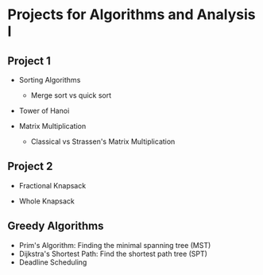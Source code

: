 # Projects for Algorithms and Analysis I

## Project 1

- Sorting Algorithms

  - Merge sort vs quick sort

- Tower of Hanoi

- Matrix Multiplication
  - Classical vs Strassen's Matrix Multiplication

## Project 2

- Fractional Knapsack

- Whole Knapsack

## Greedy Algorithms

- Prim's Algorithm: Finding the minimal spanning tree (MST)
- Dijkstra's Shortest Path: Find the shortest path tree (SPT)
- Deadline Scheduling
